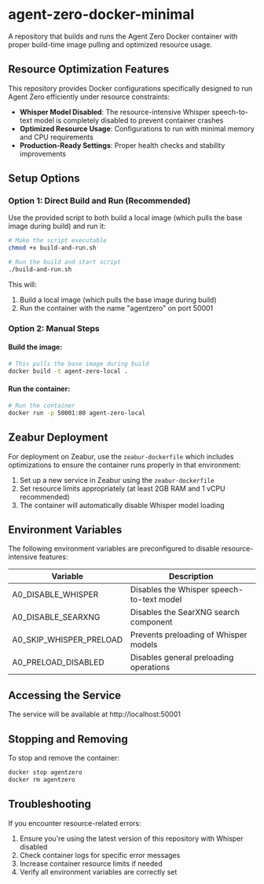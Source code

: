 # agent-zero-docker-minimal

A repository that builds and runs the Agent Zero Docker container with proper build-time image pulling and optimized resource usage.

## Resource Optimization Features

This repository provides Docker configurations specifically designed to run Agent Zero efficiently under resource constraints:

- **Whisper Model Disabled**: The resource-intensive Whisper speech-to-text model is completely disabled to prevent container crashes
- **Optimized Resource Usage**: Configurations to run with minimal memory and CPU requirements
- **Production-Ready Settings**: Proper health checks and stability improvements

## Setup Options

### Option 1: Direct Build and Run (Recommended)

Use the provided script to both build a local image (which pulls the base image during build) and run it:

```bash
# Make the script executable
chmod +x build-and-run.sh

# Run the build and start script
./build-and-run.sh
```

This will:
1. Build a local image (which pulls the base image during build)
2. Run the container with the name "agentzero" on port 50001

### Option 2: Manual Steps

#### Build the image:

```bash
# This pulls the base image during build
docker build -t agent-zero-local .
```

#### Run the container:

```bash
# Run the container
docker run -p 50001:80 agent-zero-local
```

## Zeabur Deployment

For deployment on Zeabur, use the `zeabur-dockerfile` which includes optimizations to ensure the container runs properly in that environment:

1. Set up a new service in Zeabur using the `zeabur-dockerfile`
2. Set resource limits appropriately (at least 2GB RAM and 1 vCPU recommended)
3. The container will automatically disable Whisper model loading

## Environment Variables

The following environment variables are preconfigured to disable resource-intensive features:

| Variable | Description |
|----------|-------------|
| A0_DISABLE_WHISPER | Disables the Whisper speech-to-text model |
| A0_DISABLE_SEARXNG | Disables the SearXNG search component |
| A0_SKIP_WHISPER_PRELOAD | Prevents preloading of Whisper models |
| A0_PRELOAD_DISABLED | Disables general preloading operations |

## Accessing the Service

The service will be available at http://localhost:50001

## Stopping and Removing

To stop and remove the container:

```bash
docker stop agentzero
docker rm agentzero
```

## Troubleshooting

If you encounter resource-related errors:

1. Ensure you're using the latest version of this repository with Whisper disabled
2. Check container logs for specific error messages
3. Increase container resource limits if needed
4. Verify all environment variables are correctly set